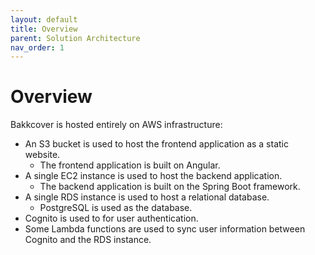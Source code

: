 ```yaml
---
layout: default
title: Overview
parent: Solution Architecture
nav_order: 1
---
```


# Overview
Bakkcover is hosted entirely on AWS infrastructure:
* An S3 bucket is used to host the frontend application as a static website.
  * The frontend application is built on Angular. 
* A single EC2 instance is used to host the backend application.
  * The backend application is built on the Spring Boot framework. 
* A single RDS instance is used to host a relational database.
  * PostgreSQL is used as the database.
* Cognito is used to for user authentication.
* Some Lambda functions are used to sync user information between Cognito and the RDS instance.
